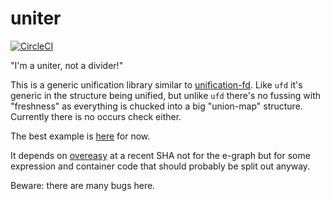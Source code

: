 # uniter

[![CircleCI](https://circleci.com/gh/ejconlon/uniter/tree/master.svg?style=svg)](https://circleci.com/gh/ejconlon/uniter/tree/master)

"I'm a uniter, not a divider!"

This is a generic unification library similar to [unification-fd](https://hackage.haskell.org/package/unification-fd).
Like `ufd` it's generic in the structure being unified, but unlike `ufd` there's no fussing with "freshness"
as everything is chucked into a big "union-map" structure. Currently there is no occurs check either.

The best example is [here](https://github.com/ejconlon/uniter/blob/master/src/Uniter/Example.hs) for now.

It depends on [overeasy](https://github.com/ejconlon/overeasy) at a recent SHA not for the e-graph but for some expression and container code that should probably be split out anyway.

Beware: there are many bugs here.
